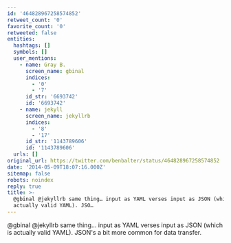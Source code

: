 ```yaml
---
id: '464828967258574852'
retweet_count: '0'
favorite_count: '0'
retweeted: false
entities:
  hashtags: []
  symbols: []
  user_mentions:
    - name: Gray B.
      screen_name: gbinal
      indices:
        - '0'
        - '7'
      id_str: '6693742'
      id: '6693742'
    - name: jekyll
      screen_name: jekyllrb
      indices:
        - '8'
        - '17'
      id_str: '1143789606'
      id: '1143789606'
  urls: []
original_url: https://twitter.com/benbalter/status/464828967258574852
date: '2014-05-09T18:07:16.000Z'
sitemap: false
robots: noindex
reply: true
title: >-
  @gbinal @jekyllrb same thing… input as YAML verses input as JSON (which is
  actually valid YAML). JSO…
---
```


@gbinal @jekyllrb same thing… input as YAML verses input as JSON (which is actually valid YAML). JSON's a bit more common for data transfer.
